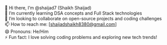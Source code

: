 👋 Hi there, I’m @shaijad7 (Shaikh Shaijad) <br>
🌱 I’m currently learning DSA concepts and Full Stack technologies <br>
💞️ I’m looking to collaborate on open-source projects and coding challenges <br>
📫 How to reach me: [shaijadshaikh8380@gmail.com] <br>
😄 Pronouns: He/Him <br>
⚡ Fun fact: I love solving  coding problems and exploring new tech trends! <br>

<!---
shaijad7/shaijad7 is a ✨ special ✨ repository because its `README.md` (this file) appears on your GitHub profile.
You can click the Preview link to take a look at your changes.
--->
